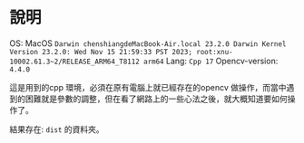 # 說明

OS: MacOS `Darwin chenshiangdeMacBook-Air.local 23.2.0 Darwin Kernel Version 23.2.0: Wed Nov 15 21:59:33 PST 2023; root:xnu-10002.61.3~2/RELEASE_ARM64_T8112 arm64`
Lang: `Cpp 17`
Opencv-version: `4.4.0`


這是用到的cpp 環境，必須在原有電腦上就已經存在的opencv 做操作，而當中遇到的困難就是參數的調整，但在看了網路上的一些心法之後，就大概知道要如何操作了。

結果存在: `dist` 的資料夾。
